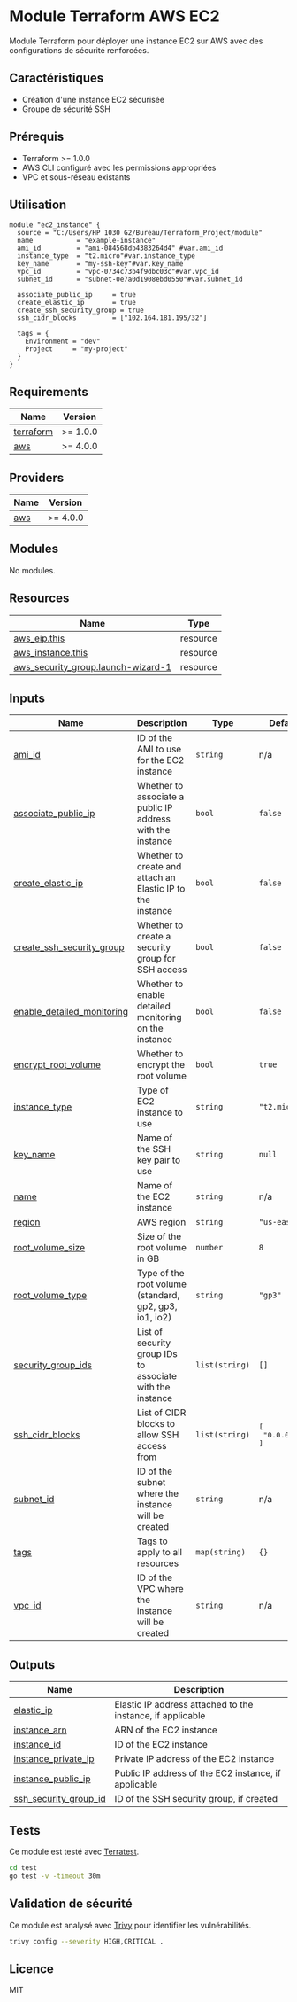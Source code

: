 # Module Terraform AWS EC2

Module Terraform pour déployer une instance EC2 sur AWS avec des configurations de sécurité renforcées.

## Caractéristiques

- Création d'une instance EC2 sécurisée
- Groupe de sécurité SSH


## Prérequis

- Terraform >= 1.0.0
- AWS CLI configuré avec les permissions appropriées
- VPC et sous-réseau existants

## Utilisation

```hcl
module "ec2_instance" {
  source = "C:/Users/HP 1030 G2/Bureau/Terraform_Project/module"
  name           = "example-instance"
  ami_id         = "ami-084568db4383264d4" #var.ami_id
  instance_type  = "t2.micro"#var.instance_type
  key_name       = "my-ssh-key"#var.key_name
  vpc_id         = "vpc-0734c73b4f9dbc03c"#var.vpc_id
  subnet_id      = "subnet-0e7a0d1908ebd0550"#var.subnet_id

  associate_public_ip     = true
  create_elastic_ip       = true
  create_ssh_security_group = true
  ssh_cidr_blocks         = ["102.164.181.195/32"]

  tags = {
    Environment = "dev"
    Project     = "my-project"
  }
}
```
<!-- BEGIN_TF_DOCS -->
## Requirements

| Name | Version |
|------|---------|
| <a name="requirement_terraform"></a> [terraform](#requirement\_terraform) | >= 1.0.0 |
| <a name="requirement_aws"></a> [aws](#requirement\_aws) | >= 4.0.0 |

## Providers

| Name | Version |
|------|---------|
| <a name="provider_aws"></a> [aws](#provider\_aws) | >= 4.0.0 |

## Modules

No modules.

## Resources

| Name | Type |
|------|------|
| [aws_eip.this](https://registry.terraform.io/providers/hashicorp/aws/latest/docs/resources/eip) | resource |
| [aws_instance.this](https://registry.terraform.io/providers/hashicorp/aws/latest/docs/resources/instance) | resource |
| [aws_security_group.launch-wizard-1](https://registry.terraform.io/providers/hashicorp/aws/latest/docs/resources/security_group) | resource |

## Inputs

| Name | Description | Type | Default | Required |
|------|-------------|------|---------|:--------:|
| <a name="input_ami_id"></a> [ami\_id](#input\_ami\_id) | ID of the AMI to use for the EC2 instance | `string` | n/a | yes |
| <a name="input_associate_public_ip"></a> [associate\_public\_ip](#input\_associate\_public\_ip) | Whether to associate a public IP address with the instance | `bool` | `false` | no |
| <a name="input_create_elastic_ip"></a> [create\_elastic\_ip](#input\_create\_elastic\_ip) | Whether to create and attach an Elastic IP to the instance | `bool` | `false` | no |
| <a name="input_create_ssh_security_group"></a> [create\_ssh\_security\_group](#input\_create\_ssh\_security\_group) | Whether to create a security group for SSH access | `bool` | `false` | no |
| <a name="input_enable_detailed_monitoring"></a> [enable\_detailed\_monitoring](#input\_enable\_detailed\_monitoring) | Whether to enable detailed monitoring on the instance | `bool` | `false` | no |
| <a name="input_encrypt_root_volume"></a> [encrypt\_root\_volume](#input\_encrypt\_root\_volume) | Whether to encrypt the root volume | `bool` | `true` | no |
| <a name="input_instance_type"></a> [instance\_type](#input\_instance\_type) | Type of EC2 instance to use | `string` | `"t2.micro"` | no |
| <a name="input_key_name"></a> [key\_name](#input\_key\_name) | Name of the SSH key pair to use | `string` | `null` | no |
| <a name="input_name"></a> [name](#input\_name) | Name of the EC2 instance | `string` | n/a | yes |
| <a name="input_region"></a> [region](#input\_region) | AWS region | `string` | `"us-east-1"` | no |
| <a name="input_root_volume_size"></a> [root\_volume\_size](#input\_root\_volume\_size) | Size of the root volume in GB | `number` | `8` | no |
| <a name="input_root_volume_type"></a> [root\_volume\_type](#input\_root\_volume\_type) | Type of the root volume (standard, gp2, gp3, io1, io2) | `string` | `"gp3"` | no |
| <a name="input_security_group_ids"></a> [security\_group\_ids](#input\_security\_group\_ids) | List of security group IDs to associate with the instance | `list(string)` | `[]` | no |
| <a name="input_ssh_cidr_blocks"></a> [ssh\_cidr\_blocks](#input\_ssh\_cidr\_blocks) | List of CIDR blocks to allow SSH access from | `list(string)` | <pre>[<br/>  "0.0.0.0/0"<br/>]</pre> | no |
| <a name="input_subnet_id"></a> [subnet\_id](#input\_subnet\_id) | ID of the subnet where the instance will be created | `string` | n/a | yes |
| <a name="input_tags"></a> [tags](#input\_tags) | Tags to apply to all resources | `map(string)` | `{}` | no |
| <a name="input_vpc_id"></a> [vpc\_id](#input\_vpc\_id) | ID of the VPC where the instance will be created | `string` | n/a | yes |

## Outputs

| Name | Description |
|------|-------------|
| <a name="output_elastic_ip"></a> [elastic\_ip](#output\_elastic\_ip) | Elastic IP address attached to the instance, if applicable |
| <a name="output_instance_arn"></a> [instance\_arn](#output\_instance\_arn) | ARN of the EC2 instance |
| <a name="output_instance_id"></a> [instance\_id](#output\_instance\_id) | ID of the EC2 instance |
| <a name="output_instance_private_ip"></a> [instance\_private\_ip](#output\_instance\_private\_ip) | Private IP address of the EC2 instance |
| <a name="output_instance_public_ip"></a> [instance\_public\_ip](#output\_instance\_public\_ip) | Public IP address of the EC2 instance, if applicable |
| <a name="output_ssh_security_group_id"></a> [ssh\_security\_group\_id](#output\_ssh\_security\_group\_id) | ID of the SSH security group, if created |
<!-- END_TF_DOCS -->
## Tests

Ce module est testé avec [Terratest](https://github.com/gruntwork-io/terratest).

```bash
cd test
go test -v -timeout 30m
```

## Validation de sécurité

Ce module est analysé avec [Trivy](https://github.com/aquasecurity/trivy) pour identifier les vulnérabilités.

```bash
trivy config --severity HIGH,CRITICAL .
```

## Licence

MIT
